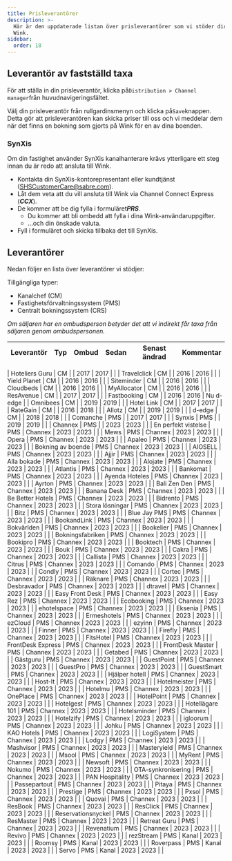 ```yaml
---
title: Prisleverantörer
description: >-
  Här är den uppdaterade listan över prisleverantörer som vi stöder direkt på
  Wink.
sidebar:
  order: 18
---
```

## Leverantör av fastställd taxa

För att ställa in din prisleverantör, klicka på`Distribution > Channel manager`från huvudnavigeringsfältet.

Välj din prisleverantör från rullgardinsmenyn och klicka på`Save`knappen. Detta gör att prisleverantören kan skicka priser till oss och vi meddelar dem när det finns en bokning som gjorts på Wink för en av dina boenden.

### SynXis

Om din fastighet använder SynXis kanalhanterare krävs ytterligare ett steg innan du är redo att ansluta till Wink.

* Kontakta din SynXis-kontorepresentant eller kundtjänst (SHSCustomerCare@sabre.com).
* Låt dem veta att du vill ansluta till Wink via Channel Connect Express (***CCX***).
* De kommer att be dig fylla i formuläre&#x74;***PRS***.
  * Du kommer att bli ombedd att fylla i dina Wink-användaruppgifter.
  * ...och din önskade valuta.
* Fyll i formuläret och skicka tillbaka det till SynXis.

## Leverantörer

Nedan följer en lista över leverantörer vi stödjer:

Tillgängliga typer:

* Kanalchef (CM)
* Fastighetsförvaltningssystem (PMS)
* Centralt bokningssystem (CRS)

*Om säljaren har en ombudsperson betyder det att vi indirekt får taxa från säljaren genom ombudspersonen.*

| Leverantör | Typ | Ombud | Sedan | Senast ändrad | Kommentar
| -- | -- | -- | -- | -- | -- |

| Hoteliers Guru | CM | | 2017 | 2017 | |
| Travelclick | CM | | 2016 | 2016 | |
| Yield Planet | CM | | 2016 | 2016 | |
| Siteminder | CM | | 2016 | 2016 | |
| Cloudbeds | CM | | 2016 | 2016 | |
| MyAllocator | CM | | 2016 | 2016 | |
| ResAvenue | CM | | 2017 | 2017 | |
| Fastbooking | CM | | 2016 | 2016 | Nu d-edge |
| Omnibees | CM | | 2019 | 2019 | |
| Hotel Link | CM | | 2017 | 2017 | |
| RateGain | CM | | 2016 | 2018 | |
| Allotz | CM | | 2019 | 2019 | |
| d-edge | CM | | 2018 | 2018 | |
| Comanche | PMS | | 2017 | 2017 | |
| Synxis | PMS | | 2019 | 2019 | |
| Channex | PMS | | 2023 | 2023 | |
| En perfekt vistelse | PMS | Channex | 2023 | 2023 | |
| Mews | PMS | Channex | 2023 | 2023 | |
| Opera | PMS | Channex | 2023 | 2023 | |
| Apaleo | PMS | Channex | 2023 | 2023 | |
| Bokning av boende | PMS | Channex | 2023 | 2023 | |
| AIOSELL | PMS | Channex | 2023 | 2023 | |
| Ajjir | PMS | Channex | 2023 | 2023 | |
| Alla bokade | PMS | Channex | 2023 | 2023 | |
| Alojate | PMS | Channex | 2023 | 2023 | |
| Atlantis | PMS | Channex | 2023 | 2023 | |
| Bankomat | PMS | Channex | 2023 | 2023 | |
| Ayenda Hoteles | PMS | Channex | 2023 | 2023 | |
| Ayrton | PMS | Channex | 2023 | 2023 | |
| Bali Zen Den | PMS | Channex | 2023 | 2023 | |
| Banana Desk | PMS | Channex | 2023 | 2023 | |
| Be Better Hotels | PMS | Channex | 2023 | 2023 | |
| Bidrento | PMS | Channex | 2023 | 2023 | |
| Stora lösningar | PMS | Channex | 2023 | 2023 | |
| Bitz | PMS | Channex | 2023 | 2023 | |
| Blue Jay PMS | PMS | Channex | 2023 | 2023 | |
| BookandLink | PMS | Channex | 2023 | 2023 | |
| Bokvärlden | PMS | Channex | 2023 | 2023 | |
| Bookelier | PMS | Channex | 2023 | 2023 | |
| Bokningsfabriken | PMS | Channex | 2023 | 2023 | |
| Bookipro | PMS | Channex | 2023 | 2023 | |
| Booktech | PMS | Channex | 2023 | 2023 | |
| Bouk | PMS | Channex | 2023 | 2023 | |
| Cakra | PMS | Channex | 2023 | 2023 | |
| Callista | PMS | Channex | 2023 | 2023 | |
| Citrus | PMS | Channex | 2023 | 2023 | |
| Comando | PMS | Channex | 2023 | 2023 | |
| Condly | PMS | Channex | 2023 | 2023 | |
| Cortec | PMS | Channex | 2023 | 2023 | |
| Räknare | PMS | Channex | 2023 | 2023 | |
| Desbravador | PMS | Channex | 2023 | 2023 | |
| dtravel | PMS | Channex | 2023 | 2023 | |
| Easy Front Desk | PMS | Channex | 2023 | 2023 | |
| Easy Rez | PMS | Channex | 2023 | 2023 | |
| Ecobooking | PMS | Channex | 2023 | 2023 | |
| ehotelspace | PMS | Channex | 2023 | 2023 | |
| Eksenia | PMS | Channex | 2023 | 2023 | |
| Ermeshotels | PMS | Channex | 2023 | 2023 | |
| ezCloud | PMS | Channex | 2023 | 2023 | |
| ezyinn | PMS | Channex | 2023 | 2023 | |
| Finner | PMS | Channex | 2023 | 2023 | |
| Firefly | PMS | Channex | 2023 | 2023 | |
| FitsHotel | PMS | Channex | 2023 | 2023 | |
| FrontDesk Express | PMS | Channex | 2023 | 2023 | |
| FrontDesk Master | PMS | Channex | 2023 | 2023 | |
| Getabed | PMS | Channex | 2023 | 2023 | |
| Gästguru | PMS | Channex | 2023 | 2023 | |
| GuestPoint | PMS | Channex | 2023 | 2023 | |
| GuestPro | PMS | Channex | 2023 | 2023 | |
| GuestSmart | PMS | Channex | 2023 | 2023 | |
| Hjälper hotell | PMS | Channex | 2023 | 2023 | |
| Host-It | PMS | Channex | 2023 | 2023 | |
| Hotelmeister | PMS | Channex | 2023 | 2023 | |
| Hotelmu | PMS | Channex | 2023 | 2023 | |
| OnePlace | PMS | Channex | 2023 | 2023 | |
| HotelPoint | PMS | Channex | 2023 | 2023 | |
| Hotelgest | PMS | Channex | 2023 | 2023 | |
| Hotellägare 101 | PMS | Channex | 2023 | 2023 | |
| Hotelsminder | PMS | Channex | 2023 | 2023 | |
| Hotelzify | PMS | Channex | 2023 | 2023 | |
| igloorum | PMS | Channex | 2023 | 2023 | |
| Johku | PMS | Channex | 2023 | 2023 | |
| KAO Hotels | PMS | Channex | 2023 | 2023 | |
| LogiSystem | PMS | Channex | 2023 | 2023 | |
| Lodgy | PMS | Channex | 2023 | 2023 | |
| Mashvisor | PMS | Channex | 2023 | 2023 | |
| Masteryield | PMS | Channex | 2023 | 2023 | |
| Msool | PMS | Channex | 2023 | 2023 | |
| MyRent | PMS | Channex | 2023 | 2023 | |
| Newsoft | PMS | Channex | 2023 | 2023 | |
| Nokumo | PMS | Channex | 2023 | 2023 | |
| OTA-synkronisering | PMS | Channex | 2023 | 2023 | |
| PAN Hospitality | PMS | Channex | 2023 | 2023 | |
| Passepartout | PMS | Channex | 2023 | 2023 | |
| Pitaya | PMS | Channex | 2023 | 2023 | |
| Prestige | PMS | Channex | 2023 | 2023 | |
| Pxsol | PMS | Channex | 2023 | 2023 | |
| Quovai | PMS | Channex | 2023 | 2023 | |
| ResBook | PMS | Channex | 2023 | 2023 | |
| ResClick | PMS | Channex | 2023 | 2023 | |
| Reservationsnyckel | PMS | Channex | 2023 | 2023 | |
| ResMaster | PMS | Channex | 2023 | 2023 | |
| Retreat Guru | PMS | Channex | 2023 | 2023 | |
| Revenatium | PMS | Channex | 2023 | 2023 | |
| Revivo | PMS | Channex | 2023 | 2023 | |
| rezStream | PMS | Kanal | 2023 | 2023 | |
| Roomsy | PMS | Kanal | 2023 | 2023 | |
| Roverpass | PMS | Kanal | 2023 | 2023 | |
| Servo | PMS | Kanal | 2023 | 2023 | |

